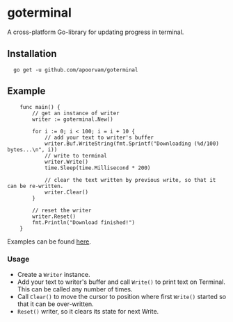 # goterminal
A cross-platform Go-library for updating progress in terminal.

## Installation

````
  go get -u github.com/apoorvam/goterminal
````

## Example

````
    func main() {
    	// get an instance of writer
    	writer := goterminal.New()

    	for i := 0; i < 100; i = i + 10 {
    		// add your text to writer's buffer
    		writer.Buf.WriteString(fmt.Sprintf("Downloading (%d/100) bytes...\n", i))
    		// write to terminal
    		writer.Write()
    		time.Sleep(time.Millisecond * 200)

    		// clear the text written by previous write, so that it can be re-written.
    		writer.Clear()
    	}

    	// reset the writer
    	writer.Reset()
    	fmt.Println("Download finished!")
    }
````
Examples can be found [here](https://github.com/apoorvam/goterminal/tree/master/examples).

### Usage

* Create a `Writer` instance.
* Add your text to writer's buffer and call `Write()` to print text on Terminal. This can be called any number of times.
* Call `Clear()` to move the cursor to position where first `Write()` started so that it can be over-written.
* `Reset()` writer, so it clears its state for next Write.

